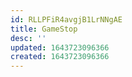 ```yaml
---
id: RLLPFiR4avgjB1LrNNgAE
title: GameStop
desc: ''
updated: 1643723096366
created: 1643723096366
---
```


